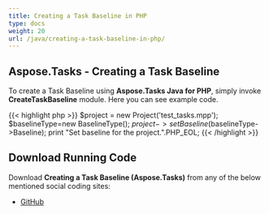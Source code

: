 ```yaml
---
title: Creating a Task Baseline in PHP
type: docs
weight: 20
url: /java/creating-a-task-baseline-in-php/
---
```


## **Aspose.Tasks - Creating a Task Baseline**
To create a Task Baseline using **Aspose.Tasks Java for PHP**, simply invoke **CreateTaskBaseline** module. Here you can see example code.

{{< highlight php >}}
$project = new Project('test_tasks.mpp');
$baselineType=new BaselineType();
$project->setBaseline($baselineType->Baseline);
print "Set baseline for the project.".PHP_EOL;
{{< /highlight >}}

## **Download Running Code**
Download **Creating a Task Baseline (Aspose.Tasks)** from any of the below mentioned social coding sites:

- [GitHub](https://github.com/aspose-tasks/Aspose.Tasks-for-Java/blob/master/Plugins/Aspose_Tasks_Java_for_PHP/src/aspose/tasks/WorkingWithTaskBaselines/CreateTaskBaseline.php)

